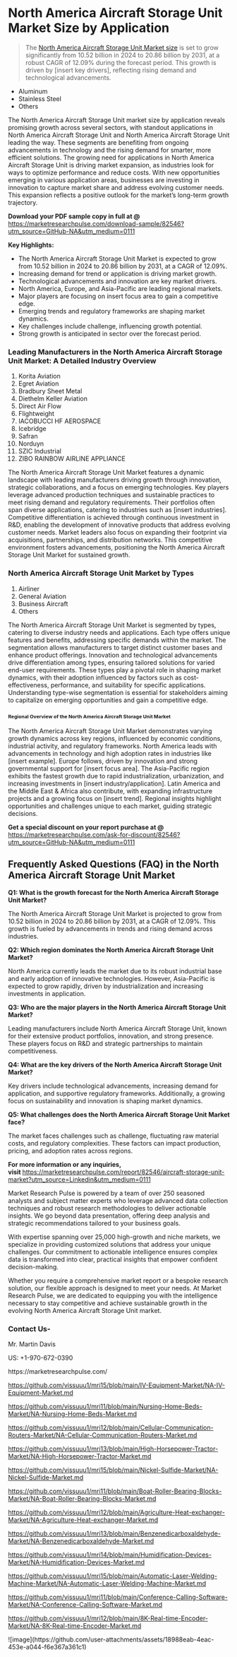 <h1>North America Aircraft Storage Unit Market&nbsp;Size by Application</h1><blockquote><p>The <a href="https://marketresearchpulse.com/download-sample/82546?utm_source=GitHub-NA&amp;utm_medium=0111">North America Aircraft Storage Unit Market size</a> is set to grow significantly from 10.52 billion in 2024 to 20.86 billion by 2031, at a robust CAGR of 12.09% during the forecast period. This growth is driven by [insert key drivers], reflecting rising demand and technological advancements.</p></blockquote><ul><li>Aluminum<li> Stainless Steel<li> Others</li></ul><p>The North America Aircraft Storage Unit market size by application reveals promising growth across several sectors, with standout applications in North America Aircraft Storage Unit and North America Aircraft Storage Unit leading the way. These segments are benefiting from ongoing advancements in technology and the rising demand for smarter, more efficient solutions. The growing need for applications in North America Aircraft Storage Unit is driving market expansion, as industries look for ways to optimize performance and reduce costs. With new opportunities emerging in various application areas, businesses are investing in innovation to capture market share and address evolving customer needs. This expansion reflects a positive outlook for the market’s long-term growth trajectory.</p><p><strong>Download your PDF sample copy in full at @ </strong><a href="https://marketresearchpulse.com/download-sample/82546?utm_source=GitHub-NA&amp;utm_medium=0111">https://marketresearchpulse.com/download-sample/82546?utm_source=GitHub-NA&amp;utm_medium=0111</a></p><p><strong>Key Highlights: </strong></p><ul><li>The North America Aircraft Storage Unit Market is expected to grow from 10.52 billion in 2024 to 20.86 billion by 2031, at a CAGR of 12.09%.</li><li>Increasing demand for trend or application is driving market growth.</li><li>Technological advancements and innovation are key market drivers.</li><li>North America, Europe, and Asia-Pacific are leading regional markets.</li><li>Major players are focusing on insert focus area to gain a competitive edge.</li><li>Emerging trends and regulatory frameworks are shaping market dynamics.</li><li>Key challenges include challenge, influencing growth potential.</li><li>Strong growth is anticipated in sector over the forecast period.</li></ul><h3>Leading Manufacturers in the North America Aircraft Storage Unit Market: A Detailed Industry Overview</h3><ol><li>Korita Aviation</li><li>Egret Aviation</li><li>Bradbury Sheet Metal</li><li>Diethelm Keller Aviation</li><li>Direct Air Flow</li><li>Flightweight</li><li>IACOBUCCI HF AEROSPACE</li><li>Icebridge</li><li>Safran</li><li>Norduyn</li><li>SZIC Industrial</li><li>ZIBO RAINBOW AIRLINE APPLIANCE</li></ol><div class="flex max-w-full flex-col flex-grow"><div class="min-h-8 text-message flex w-full flex-col items-end gap-2 whitespace-normal break-words [.text-message+&amp;]:mt-5" dir="auto" data-message-author-role="assistant" data-message-id="fd8432e4-4910-450d-b182-61b7bfb0a01f" data-message-model-slug="gpt-4o"><div class="flex w-full flex-col gap-1 empty:hidden first:pt-[3px]"><div class="markdown prose w-full break-words dark:prose-invert light"><p>The North America Aircraft Storage Unit Market features a dynamic landscape with leading manufacturers driving growth through innovation, strategic collaborations, and a focus on emerging technologies. Key players leverage advanced production techniques and sustainable practices to meet rising demand and regulatory requirements. Their portfolios often span diverse applications, catering to industries such as [insert industries]. Competitive differentiation is achieved through continuous investment in R&amp;D, enabling the development of innovative products that address evolving customer needs. Market leaders also focus on expanding their footprint via acquisitions, partnerships, and distribution networks. This competitive environment fosters advancements, positioning the North America Aircraft Storage Unit Market for sustained growth.</p></div></div></div></div><h3>North America Aircraft Storage Unit Market by Types</h3><ol><li>Airliner<li> General Aviation<li> Business Aircraft<li> Others</li></ol><div class="flex max-w-full flex-col flex-grow"><div class="min-h-8 text-message flex w-full flex-col items-end gap-2 whitespace-normal break-words [.text-message+&amp;]:mt-5" dir="auto" data-message-author-role="assistant" data-message-id="084470be-0bb7-4664-bddf-5156b4f41249" data-message-model-slug="gpt-4o-mini"><div class="flex w-full flex-col gap-1 empty:hidden first:pt-[3px]"><div class="markdown prose w-full break-words dark:prose-invert light"><p>The North America Aircraft Storage Unit Market is segmented by types, catering to diverse industry needs and applications. Each type offers unique features and benefits, addressing specific demands within the market. The segmentation allows manufacturers to target distinct customer bases and enhance product offerings. Innovation and technological advancements drive differentiation among types, ensuring tailored solutions for varied end-user requirements. These types play a pivotal role in shaping market dynamics, with their adoption influenced by factors such as cost-effectiveness, performance, and suitability for specific applications. Understanding type-wise segmentation is essential for stakeholders aiming to capitalize on emerging opportunities and gain a competitive edge.</p></div></div></div></div><h3><span style="font-size: 11px;">Regional Overview of the North America Aircraft Storage Unit Market</span></h3><div class="flex max-w-full flex-col flex-grow"><div class="min-h-8 text-message flex w-full flex-col items-end gap-2 whitespace-normal break-words [.text-message+&amp;]:mt-5" dir="auto" data-message-author-role="assistant" data-message-id="e9038762-ce64-4e30-91c9-9bd413514231" data-message-model-slug="gpt-4o-mini"><div class="flex w-full flex-col gap-1 empty:hidden first:pt-[3px]"><div class="markdown prose w-full break-words dark:prose-invert light"><p>The North America Aircraft Storage Unit Market demonstrates varying growth dynamics across key regions, influenced by economic conditions, industrial activity, and regulatory frameworks. North America leads with advancements in technology and high adoption rates in industries like [insert example]. Europe follows, driven by innovation and strong governmental support for [insert focus area]. The Asia-Pacific region exhibits the fastest growth due to rapid industrialization, urbanization, and increasing investments in [insert industry/application]. Latin America and the Middle East &amp; Africa also contribute, with expanding infrastructure projects and a growing focus on [insert trend]. Regional insights highlight opportunities and challenges unique to each market, guiding strategic decisions.</p></div></div></div></div><p><strong>Get a special discount on your report purchase at @ </strong><a href="https://marketresearchpulse.com/ask-for-discount/82546?utm_source=GitHub-NA&amp;utm_medium=0111">https://marketresearchpulse.com/ask-for-discount/82546?utm_source=GitHub-NA&amp;utm_medium=0111</a></p><h2>Frequently Asked Questions (FAQ) in the North America Aircraft Storage Unit Market</h2><p><strong>Q1: What is the growth forecast for the North America Aircraft Storage Unit Market?</strong></p><p>The North America Aircraft Storage Unit Market is projected to grow from 10.52 billion in 2024 to 20.86 billion by 2031, at a CAGR of 12.09%. This growth is fueled by advancements in trends and rising demand across industries.</p><p><strong>Q2: Which region dominates the North America Aircraft Storage Unit Market?</strong></p><p>North America currently leads the market due to its robust industrial base and early adoption of innovative technologies. However, Asia-Pacific is expected to grow rapidly, driven by industrialization and increasing investments in application.</p><p><strong>Q3: Who are the major players in the North America Aircraft Storage Unit Market?</strong></p><p>Leading manufacturers include North America Aircraft Storage Unit, known for their extensive product portfolios, innovation, and strong presence. These players focus on R&amp;D and strategic partnerships to maintain competitiveness.</p><p><strong>Q4: What are the key drivers of the North America Aircraft Storage Unit Market?</strong></p><p>Key drivers include technological advancements, increasing demand for application, and supportive regulatory frameworks. Additionally, a growing focus on sustainability and innovation is shaping market dynamics.</p><p><strong>Q5: What challenges does the North America Aircraft Storage Unit Market face?</strong></p><p>The market faces challenges such as challenge, fluctuating raw material costs, and regulatory complexities. These factors can impact production, pricing, and adoption rates across regions.</p><p><strong>For more information or any inquiries, visit&nbsp;</strong><a href="https://marketresearchpulse.com/report/82546/aircraft-storage-unit-market?utm_source=Linkedin&utm_medium=0111">https://marketresearchpulse.com/report/82546/aircraft-storage-unit-market?utm_source=Linkedin&utm_medium=0111</a></p><p>Market Research Pulse is powered by a team of over 250 seasoned analysts and subject matter experts who leverage advanced data collection techniques and robust research methodologies to deliver actionable insights. We go beyond data presentation, offering deep analysis and strategic recommendations tailored to your business goals.</p><p>With expertise spanning over 25,000 high-growth and niche markets, we specialize in providing customized solutions that address your unique challenges. Our commitment to actionable intelligence ensures complex data is transformed into clear, practical insights that empower confident decision-making.</p><p>Whether you require a comprehensive market report or a bespoke research solution, our flexible approach is designed to meet your needs. At Market Research Pulse, we are dedicated to equipping you with the intelligence necessary to stay competitive and achieve sustainable growth in the evolving North America Aircraft Storage Unit market.</p><h3><strong>Contact Us-</strong></h3><p>Mr. Martin Davis</p><p>US: +1-970-672-0390</p><p>https://marketresearchpulse.com/</p><p><a href="https://github.com/vissuuu1/mri15/blob/main/IV-Equipment-Market/NA-IV-Equipment-Market.md">https://github.com/vissuuu1/mri15/blob/main/IV-Equipment-Market/NA-IV-Equipment-Market.md</a></p><p><a href="https://github.com/vissuuu1/mri11/blob/main/Nursing-Home-Beds-Market/NA-Nursing-Home-Beds-Market.md">https://github.com/vissuuu1/mri11/blob/main/Nursing-Home-Beds-Market/NA-Nursing-Home-Beds-Market.md</a></p><p><a href="https://github.com/vissuuu1/mri12/blob/main/Cellular-Communication-Routers-Market/NA-Cellular-Communication-Routers-Market.md">https://github.com/vissuuu1/mri12/blob/main/Cellular-Communication-Routers-Market/NA-Cellular-Communication-Routers-Market.md</a></p><p><a href="https://github.com/vissuuu1/mri13/blob/main/High-Horsepower-Tractor-Market/NA-High-Horsepower-Tractor-Market.md">https://github.com/vissuuu1/mri13/blob/main/High-Horsepower-Tractor-Market/NA-High-Horsepower-Tractor-Market.md</a></p><p><a href="https://github.com/vissuuu1/mri15/blob/main/Nickel-Sulfide-Market/NA-Nickel-Sulfide-Market.md">https://github.com/vissuuu1/mri15/blob/main/Nickel-Sulfide-Market/NA-Nickel-Sulfide-Market.md</a></p><p><a href="https://github.com/vissuuu1/mri11/blob/main/Boat-Roller-Bearing-Blocks-Market/NA-Boat-Roller-Bearing-Blocks-Market.md">https://github.com/vissuuu1/mri11/blob/main/Boat-Roller-Bearing-Blocks-Market/NA-Boat-Roller-Bearing-Blocks-Market.md</a></p><p><a href="https://github.com/vissuuu1/mri12/blob/main/Agriculture-Heat-exchanger-Market/NA-Agriculture-Heat-exchanger-Market.md">https://github.com/vissuuu1/mri12/blob/main/Agriculture-Heat-exchanger-Market/NA-Agriculture-Heat-exchanger-Market.md</a></p><p><a href="https://github.com/vissuuu1/mri13/blob/main/Benzenedicarboxaldehyde-Market/NA-Benzenedicarboxaldehyde-Market.md">https://github.com/vissuuu1/mri13/blob/main/Benzenedicarboxaldehyde-Market/NA-Benzenedicarboxaldehyde-Market.md</a></p><p><a href="https://github.com/vissuuu1/mri14/blob/main/Humidification-Devices-Market/NA-Humidification-Devices-Market.md">https://github.com/vissuuu1/mri14/blob/main/Humidification-Devices-Market/NA-Humidification-Devices-Market.md</a></p><p><a href="https://github.com/vissuuu1/mri15/blob/main/Automatic-Laser-Welding-Machine-Market/NA-Automatic-Laser-Welding-Machine-Market.md">https://github.com/vissuuu1/mri15/blob/main/Automatic-Laser-Welding-Machine-Market/NA-Automatic-Laser-Welding-Machine-Market.md</a></p><p><a href="https://github.com/vissuuu1/mri11/blob/main/Conference-Calling-Software-Market/NA-Conference-Calling-Software-Market.md">https://github.com/vissuuu1/mri11/blob/main/Conference-Calling-Software-Market/NA-Conference-Calling-Software-Market.md</a></p><p><a href="https://github.com/vissuuu1/mri12/blob/main/8K-Real-time-Encoder-Market/NA-8K-Real-time-Encoder-Market.md">https://github.com/vissuuu1/mri12/blob/main/8K-Real-time-Encoder-Market/NA-8K-Real-time-Encoder-Market.md</a></p>
![image](https://github.com/user-attachments/assets/18988eab-4eac-453e-a044-f6e367a361c1)
